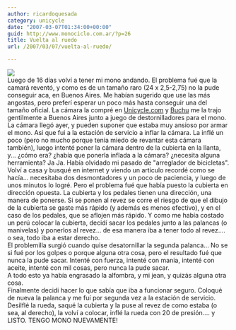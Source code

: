 ```yaml
---
author: ricardoquesada
category: unicycle
date: "2007-03-07T01:34:00+00:00"
guid: http://www.monociclo.com.ar/?p=26
title: Vuelta al ruedo
url: /2007/03/07/vuelta-al-ruedo/

---
```

![](/wp-content/uploads/2007/03/8cf44-inflador.jpg)  
Luego de 16 días volví a tener mi mono andando. El problema fué que la camará reventó, y como es de un tamaño raro (24 x 2,5-2,75) no la pude conseguir aca, en Buenos Aires. Me habían sugerido que use las más angostas, pero preferí esperar un poco más hasta conseguir una del tamaño oficial. La cámara la compré en [Unicycle.com](http://www.unicycle.com/) y [Buchu](http://www.buchu.com.ar/) me la trajo gentilmente a Buenos Aires junto a juego de destornilladores para el mono.  
La cámara llegó ayer, y pueden suponer que estaba muy ansioso por armar el mono. Asi que fui a la estación de servicio a inflar la cámara. La inflé un poco (pero no mucho porque tenía miedo de revantar esta cámara también), luego intenté poner la cámara dentro de la cubierta en la llanta, y... ¿cómo era? ¿había que ponerla inflada a la cámara? ¿necesita alguna herramienta? Ja Ja. Había olvidado mi pasado de "arreglador de bicicletas".  
Volví a casa y busqué en internet y viendo un artículo recordé como se hacía... necesitaba dos desmontadores y un poco de paciencia, y luego de unos minutos lo logré. Pero el problema fué que había puesto la cubierta en dirección opuesta. La cubierta y los pedales tienen una dirección, una manera de ponerse. Si se ponen al revez se corre el riesgo de que el dibujo de la cubierta se gaste más rápido (y además es menos efectivo), y en el caso de los pedales, que se aflojen más rápido. Y como me había costado un perú colocar la cubierta, decidí sacar los pedales junto a las palancas (o manivelas) y ponerlos al revez... de esa manera iba a tener todo al revez.... o sea, todo iba a estar derecho.  
El problemilla surgió cuando quise desatornillar la segunda palanca... No se si fué por los golpes o porque alguna otra cosa, pero el resultado fué que nunca la pude sacar. Intenté con fuerza, intenté con mania, intenté con aceite, intenté con mil cosas, pero nunca la pude sacar.  
A todo esto ya había engrasado la alfombra, y mi jean, y quizás alguna otra cosa.  
Finalmente decidi hacer lo que sabía que iba a funcionar seguro. Coloqué de nueva la palanca y me fuí por segunda vez a la estación de servicio. Desilflé la rueda, saqué la cubierta y la puse al revez de como estaba (o sea, al derecho), la volví a colocar, inflé la rueda con 20 de presión.... y LISTO. TENGO MONO NUEVAMENTE!
